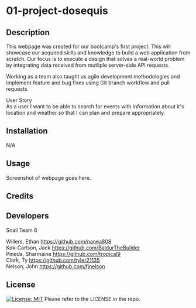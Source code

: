 # 01-project-dosequis 

## Description

This webpage was created for our bootcamp's first project. This will showcase our acquired skills and knowledge to build a web application from scratch. Our focus is to execute a design that solves a real-world problem by integrating data received from mutliple server-side API requests.

Working as a team also taught us agile development methodologies and implement feature and bug fixes using Git branch workflow and pull requests.


User Story <br>
As a user I want to be able to search for events with information about it's location and weather so that I can plan and prepare appropriately.


## Installation

N/A

## Usage

Screenshot of webpage goes here.


## Credits


## Developers

Snail Team 6

Willers, Ethan https://github.com/nanea808 <br>
Kok-Carlson, Jack https://github.com/BaldurTheBuilder <br>
Pineda, Sharmaine https://github.com/tropical9 <br> 
Clark, Ty https://github.com/tyler21135 <br> 
Nelson, John https://github.com/fjnelson 


## License
[![License: MIT](https://img.shields.io/badge/License-MIT-yellow.svg)](https://opensource.org/licenses/MIT) 
Please refer to the LICENSE in the repo.
